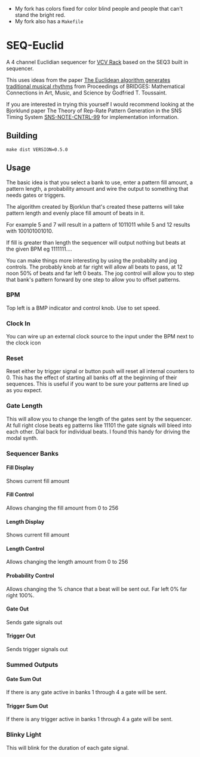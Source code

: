 * My fork has colors fixed for color blind people and people that can't stand the bright red.
* My fork also has a `Makefile`

# SEQ-Euclid

A 4 channel Euclidian sequencer for [VCV Rack](vcvrack.com) based on the SEQ3 built in sequencer.

This uses ideas from the paper [The Euclidean algorithm generates traditional musical rhythms](http://cgm.cs.mcgill.ca/~godfried/rhythm-and-mathematics.html) from Proceedings of BRIDGES: Mathematical Connections in Art, Music, and Science by Godfried T. Toussaint.

If you are interested in trying this yourself I would recommend looking at the Bjorklund paper The Theory of Rep-Rate Pattern Generation in the SNS Timing System [SNS-NOTE-CNTRL-99](https://www.google.ca/url?sa=t&rct=j&q=&esrc=s&source=web&cd=1&cad=rja&uact=8&ved=0ahUKEwjnms7w0vPWAhWlx4MKHafnCJQQFggpMAA&url=https%3A%2F%2Fpdfs.semanticscholar.org%2Fc652%2Fd0a32895afc5d50b6527447824c31a553659.pdf&usg=AOvVaw1CzsXZMPaPY938Z1PG5zBC) for implementation information.


## Building

```
make dist VERSION=0.5.0
```

## Usage 
The basic idea is that you select a bank to use, enter a pattern fill amount, a pattern length, a probability amount and wire the output to something that needs gates or triggers.

The algorithm created by Bjorklun that's created these patterns will take pattern length and evenly place fill amount of beats in it.

For example 5 and 7 will result in a pattern of 1011011 while 5 and 12 results with 100101001010.

If fill is greater than length the sequencer will output nothing but beats at the given BPM eg 1111111....

You can make things more interesting by using the probabilty and jog controls. 
The probably knob at far right will allow all beats to pass, at 12 noon 50% of beats and far left 0 beats.
The jog control will allow you to step that bank's pattern forward by one step to allow you to offset patterns.


### BPM
Top left is a BMP indicator and control knob. Use to set speed.

### Clock In
You can wire up an external clock source to the input under the BPM next to the clock icon

### Reset
Reset either by trigger signal or button push will reset all internal counters to 0. This has the effect of starting all banks off at the beginning of their sequences.
This is useful if you want to be sure your patterns are lined up as you expect.

### Gate Length
This will allow you to change the length of the gates sent by the sequencer. At full right close beats eg patterns like 11101 the gate signals will bleed into each other. Dial back for individual beats. I found this handy for driving the modal synth.

### Sequencer Banks

#### Fill Display
Shows current fill amount

#### Fill Control
Allows changing the fill amount from 0 to 256

#### Length Display
Shows current fill amount

#### Length Control
Allows changing the length amount from 0 to 256

#### Probability Control
Allows changing the % chance that a beat will be sent out. Far left 0% far right 100%.

#### Gate Out
Sends gate signals out

#### Trigger Out
Sends trigger signals out

### Summed Outputs

#### Gate Sum Out
If there is any gate active in banks 1 through 4 a gate will be sent.


#### Trigger Sum Out
If there is any trigger active in banks 1 through 4 a gate will be sent.

### Blinky Light
This will blink for the duration of each gate signal.

